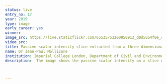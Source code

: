 ```yaml
---
status: live
entry_no: 17
year: 2019
type: image 
early_career: yes 
winner:
image_src: https://live.staticflickr.com/65535/53200950913_d0d5654f0e_c_d.jpg
video_src: 
title: Passive scalar intensity slice extracted from a three-dimensional fluid flow field of a temporal jet
name: Dr Jean-Paul Mollicone
institution: Imperial College London, Department of Civil and Environmental Engineering
description:  The image shows the passive scalar intensity on a slice extracted from a three-dimensional turbulent flow field. The results are computed using direct numerical simulation (DNS) by running the in-house code Sparkle on Archer whilst the open-source visualisation software Visit is used to generate the image. The research involves theoretical analysis and DNS to study the dynamics of turbulent jets in a variety of conditions. The aim is to gain detailed physical insights of the multi-scale dynamics at the turbulent/non-turbulent interface of such flows by using a rigorous and novel tool, namely the generalised Kolmogorov/Yaglom equations, that accounts for in-homogeneity and anisotropy in turbulent flows. This allows to quantify the processes that occur at different scales and locations at the interface and in the fluid domain. As a result, new, more accurate modelling techniques can be developed for simulating large-scale turbulent flows needed by the practical engineering community.


  
---
```

